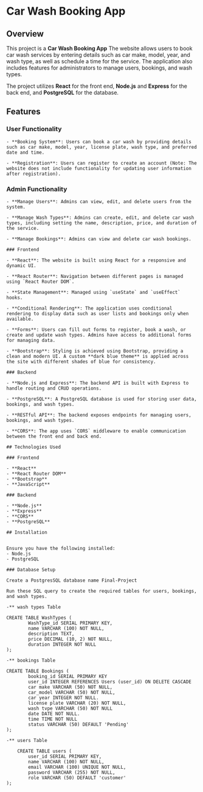 # Car Wash Booking App

 ## Overview
 
  This project is a **Car Wash Booking App**  The website allows users to book car wash services by entering details such as car make, model, year, and wash type, as well as schedule a time for the service. The application also includes features for administrators to manage users, bookings, and wash types. 
  
  The project utilizes **React** for the front end, **Node.js** and **Express** for the back end, and **PostgreSQL** for the database.

  ## Features

   ### User Functionality

    - **Booking System**: Users can book a car wash by providing details such as car make, model, year, license plate, wash type, and preferred date and time. 
    
    - **Registration**: Users can register to create an account (Note: The website does not include functionality for updating user information after registration). 
    
    
### Admin Functionality 
    
    - **Manage Users**: Admins can view, edit, and delete users from the system. 
    
    - **Manage Wash Types**: Admins can create, edit, and delete car wash types, including setting the name, description, price, and duration of the service. 
    
    - **Manage Bookings**: Admins can view and delete car wash bookings. 
    
    ### Frontend 
    
    - **React**: The website is built using React for a responsive and dynamic UI. 
    
    - **React Router**: Navigation between different pages is managed using `React Router DOM`. 
    
    - **State Management**: Managed using `useState` and `useEffect` hooks. 
    
    - **Conditional Rendering**: The application uses conditional rendering to display data such as user lists and bookings only when available. 
    
    - **Forms**: Users can fill out forms to register, book a wash, or create and update wash types. Admins have access to additional forms for managing data. 
    
    - **Bootstrap**: Styling is achieved using Bootstrap, providing a clean and modern UI. A custom **dark blue theme** is applied across the site with different shades of blue for consistency. 
    
    ### Backend 
    
    - **Node.js and Express**: The backend API is built with Express to handle routing and CRUD operations. 
    
    - **PostgreSQL**: A PostgreSQL database is used for storing user data, bookings, and wash types. 
    
    - **RESTful API**: The backend exposes endpoints for managing users, bookings, and wash types. 
    
    - **CORS**: The app uses `CORS` middleware to enable communication between the front end and back end. 
    
    ## Technologies Used 
    
    ### Frontend 
    
    - **React** 
    - **React Router DOM** 
    - **Bootstrap** 
    - **JavaScript** 
    
    ### Backend 
    
    - **Node.js** 
    - **Express** 
    - **CORS** 
    - **PostgreSQL** 
    
    ## Installation 
    
    
    Ensure you have the following installed: 
    - Node.js 
    - PostgreSQL 
    
    ### Database Setup

    Create a PostgresSQL database name Final-Project

    Run these SQL query to create the required tables for users, bookings, and wash types.

    -** wash types Table

    CREATE TABLE WashTypes (
            WashType_id SERIAL PRIMARY KEY,
            name VARCHAR (100) NOT NULL,
            description TEXT,
            price DECIMAL (10, 2) NOT NULL,
            duration INTEGER NOT NULL
    );

    -** bookings Table

    CREATE TABLE Bookings (
            booking_id SERIAL PRIMARY KEY
            user_id INTEGER REFERENCES Users (user_id) ON DELETE CASCADE
            car make VARCHAR (50) NOT NULL,
            car_model VARCHAR (50) NOT NULL,
            car year INTEGER NOT NULL.
            license plate VARCHAR (20) NOT NULL,
            wash tvpe VARCHAR (50) NOT NULL
            date DATE NOT NULL.
            time TIME NOT NULL
            status VARCHAR (50) DEFAULT 'Pending'
    );

    -** users Table

        CREATE TABLE users (
            user_id SERIAL PRIMARY KEY,
            name VARCHAR (100) NOT NULL,
            email VARCHAR (100) UNIQUE NOT NULL,
            password VARCHAR (255) NOT NULL,
            role VARCHAR (50) DEFAULT 'customer'
    );